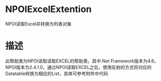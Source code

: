 # NPOIExcelExtention
NPOI读取Excel并转换为列表对象

# 描述
此帮助类为NPOI读取读取EXCEL的帮助类，其中.Net Framework版本为4.6，NPOI版本为2.4.1.0，通过NPOI读取EXCEL之后，使用反射的方式将对应的Datatable转换为相应的List，具体可参考附件中代码